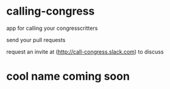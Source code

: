 # calling-congress
app for calling your congresscritters

send your pull requests

request an invite at (http://call-congress.slack.com) to discuss
# cool name coming soon
